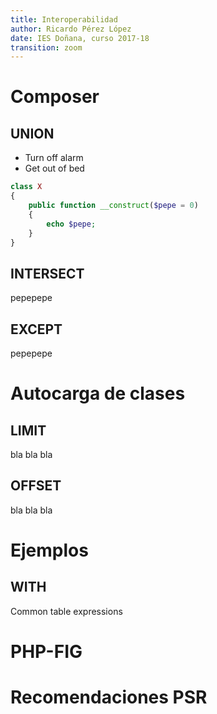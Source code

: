```yaml
---
title: Interoperabilidad
author: Ricardo Pérez López
date: IES Doñana, curso 2017-18
transition: zoom
---
```


# Composer

## UNION

- Turn off alarm
- Get out of bed

```php
class X
{
    public function __construct($pepe = 0)
    {
        echo $pepe;
    }
}
```

## INTERSECT

pepepepe

## EXCEPT

pepepepe

# Autocarga de clases

## LIMIT

bla bla bla

## OFFSET

bla bla bla

# Ejemplos

## WITH

Common table expressions

# PHP-FIG

# Recomendaciones PSR

